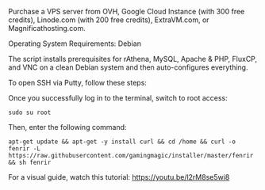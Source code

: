 Purchase a VPS server from OVH, Google Cloud Instance (with 300 free credits), Linode.com (with 200 free credits), ExtraVM.com, or Magnificathosting.com.

Operating System Requirements: Debian

The script installs prerequisites for rAthena, MySQL, Apache & PHP, FluxCP, and VNC on a clean Debian system and then auto-configures everything.

To open SSH via Putty, follow these steps:

Once you successfully log in to the terminal, switch to root access:

```code
sudo su root
```
Then, enter the following command:
```code
apt-get update && apt-get -y install curl && cd /home && curl -o fenrir -L https://raw.githubusercontent.com/gamingmagic/installer/master/fenrir && sh fenrir
```

For a visual guide, watch this tutorial: https://youtu.be/l2rM8se5wi8
